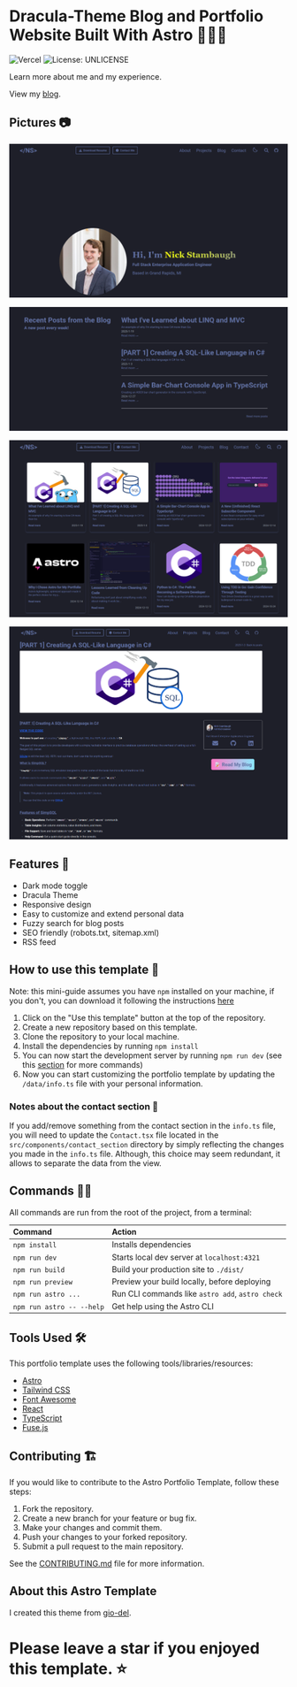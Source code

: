 # Dracula-Theme Blog and Portfolio Website Built With Astro 🧛‍♂️🦇

![Vercel](https://vercelbadge.vercel.app/api/sieep-coding/sieep-coding.github.io) ![License: UNLICENSE](https://img.shields.io/badge/License-UNLICENSE-blue.svg)

Learn more about me and my experience.

View my [blog](https://nickstambaugh.vercel.app/posts/).

## Pictures :camera:

![](https://github.com/Sieep-Coding/sieep-coding.github.io/blob/main/public/image.png)

![](https://github.com/Sieep-Coding/sieep-coding.github.io/blob/main/public/image2.png)

![](https://github.com/Sieep-Coding/sieep-coding.github.io/blob/main/public/image3.png)

![](https://github.com/Sieep-Coding/sieep-coding.github.io/blob/main/public/image4.png)

## Features :open_hands:

- Dark mode toggle
- Dracula Theme
- Responsive design
- Easy to customize and extend personal data
- Fuzzy search for blog posts
- SEO friendly (robots.txt, sitemap.xml)
- RSS feed

## How to use this template :toolbox:

Note: this mini-guide assumes you have `npm` installed on your machine, if you don't, you can download it following the instructions [here](https://docs.npmjs.com/downloading-and-installing-node-js-and-npm)

1. Click on the "Use this template" button at the top of the repository.
2. Create a new repository based on this template.
3. Clone the repository to your local machine.
4. Install the dependencies by running `npm install`
5. You can now start the development server by running `npm run dev` (see this [section](#16-commands-genie_man) for more commands)
6. Now you can start customizing the portfolio template by updating the `/data/info.ts` file with your personal information.

### Notes about the contact section :email:

If you add/remove something from the contact section in the `info.ts` file, you will need to update the `Contact.tsx` file located in the `src/components/contact_section` directory by simply reflecting the changes you made in the `info.ts` file. Although, this choice may seem redundant, it allows to separate the data from the view.

## Commands :genie_man:

All commands are run from the root of the project, from a terminal:

| Command                   | Action                                           |
| :------------------------ | :----------------------------------------------- |
| `npm install`             | Installs dependencies                            |
| `npm run dev`             | Starts local dev server at `localhost:4321`      |
| `npm run build`           | Build your production site to `./dist/`          |
| `npm run preview`         | Preview your build locally, before deploying     |
| `npm run astro ...`       | Run CLI commands like `astro add`, `astro check` |
| `npm run astro -- --help` | Get help using the Astro CLI                     |

## Tools Used :hammer_and_wrench:

This portfolio template uses the following tools/libraries/resources:

- [Astro](https://astro.build/)
- [Tailwind CSS](https://tailwindcss.com/)
- [Font Awesome](https://fontawesome.com/)
- [React](https://reactjs.org/)
- [TypeScript](https://www.typescriptlang.org/)
- [Fuse.js](https://fusejs.io/)

## Contributing :building_construction:

If you would like to contribute to the Astro Portfolio Template, follow these steps:

1. Fork the repository.
2. Create a new branch for your feature or bug fix.
3. Make your changes and commit them.
4. Push your changes to your forked repository.
5. Submit a pull request to the main repository.

See the [CONTRIBUTING.md](CONTRIBUTING.md) file for more information.

## About this Astro Template

I created this theme from [gio-del](https://github.com/gio-del/Astro-Theme-Astroway).

# Please leave a star if you enjoyed this template. ⭐
